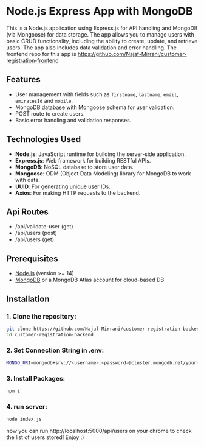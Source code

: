 # Node.js Express App with MongoDB

This is a Node.js application using Express.js for API handling and MongoDB (via Mongoose) for data storage. The app allows you to manage users with basic CRUD functionality, including the ability to create, update, and retrieve users. The app also includes data validation and error handling. The frontend repo for this app is https://github.com/Najaf-Mirrani/customer-registration-frontend

## Features
- User management with fields such as `firstname`, `lastname`, `email`, `emiratesId` and `mobile`.
- MongoDB database with Mongoose schema for user validation.
- POST route to create users.
- Basic error handling and validation responses.

## Technologies Used
- **Node.js**: JavaScript runtime for building the server-side application.
- **Express.js**: Web framework for building RESTful APIs.
- **MongoDB**: NoSQL database to store user data.
- **Mongoose**: ODM (Object Data Modeling) library for MongoDB to work with data.
- **UUID**: For generating unique user IDs.
- **Axios**: For making HTTP requests to the backend.

## Api Routes
- /api/validate-user (get)
- /api/users (post)
- /api/users (get)

## Prerequisites
- [Node.js](https://nodejs.org/) (version >= 14)
- [MongoDB](https://www.mongodb.com/try/download/community) or a MongoDB Atlas account for cloud-based DB

## Installation
### 1. Clone the repository:

```bash
git clone https://github.com/Najaf-Mirrani/customer-registration-backend.git
cd customer-registration-backend
```

### 2. Set Connection String in .env:
```bash
MONGO_URI=mongodb+srv://<username>:<password>@cluster.mongodb.net/your-database-name?retryWrites=true&w=majority
```

### 3. Install Packages:
```bash
npm i
```

### 4. run server:
```bash
node index.js
```

now you can run http://localhost:5000/api/users on your chrome to check the list of users stored! Enjoy :)
